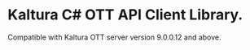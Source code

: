 # Kaltura C# OTT API Client Library.
Compatible with Kaltura OTT server version 9.0.0.12 and above.
